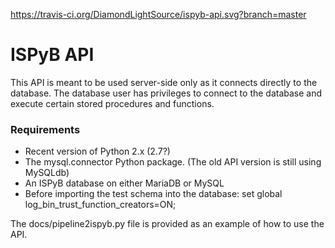 https://travis-ci.org/DiamondLightSource/ispyb-api.svg?branch=master
# ISPyB API

This API is meant to be used server-side only as it connects directly to the database.
The database user has privileges to connect to the database and execute certain
stored procedures and functions.

### Requirements
* Recent version of Python 2.x (2.7?)
* The mysql.connector Python package. (The old API version is still using MySQLdb)
* An ISPyB database on either MariaDB or MySQL
* Before importing the test schema into the database: set global log_bin_trust_function_creators=ON;

The docs/pipeline2ispyb.py file is provided as an example of how to use the API.
